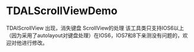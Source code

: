 # TDALScrollViewDemo
TDAlScrollView 出现，消失键盘 ScrollView的处理
该工具类只支持IOS6以上（因为采用了autolayout对键盘处理）在IOS6，IOS7和8下亲测没有问题的，欢迎对他进行修改。
